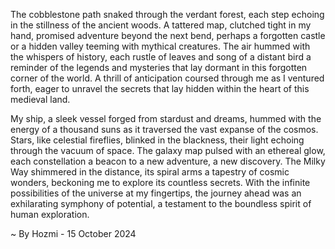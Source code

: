 
The cobblestone path snaked through the verdant forest, each step echoing in the stillness of the ancient woods. A tattered map, clutched tight in my hand, promised adventure beyond the next bend, perhaps a forgotten castle or a hidden valley teeming with mythical creatures.  The air hummed with the whispers of history, each rustle of leaves and song of a distant bird a reminder of the legends and mysteries that lay dormant in this forgotten corner of the world.  A thrill of anticipation coursed through me as I ventured forth, eager to unravel the secrets that lay hidden within the heart of this medieval land.

My ship, a sleek vessel forged from stardust and dreams, hummed with the energy of a thousand suns as it traversed the vast expanse of the cosmos.  Stars, like celestial fireflies, blinked in the blackness, their light echoing through the vacuum of space. The galaxy map pulsed with an ethereal glow, each constellation a beacon to a new adventure, a new discovery.  The Milky Way shimmered in the distance, its spiral arms a tapestry of cosmic wonders, beckoning me to explore its countless secrets.  With the infinite possibilities of the universe at my fingertips, the journey ahead was an exhilarating symphony of potential, a testament to the boundless spirit of human exploration. 

~ By Hozmi - 15 October 2024
